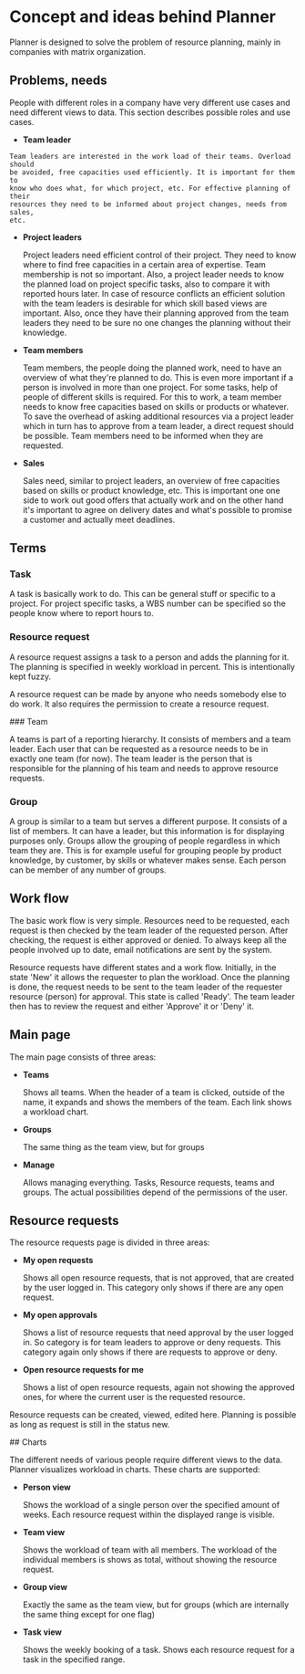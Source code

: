 # Concept and ideas behind Planner

Planner is designed to solve the problem of resource planning, mainly in
companies with matrix organization.

## Problems, needs

People with different roles in a company have very different use cases and need
different views to data. This section describes possible roles and use cases.

  *  **Team leader**

	Team leaders are interested in the work load of their teams. Overload should
	be avoided, free capacities used efficiently. It is important for them to
	know who does what, for which project, etc. For effective planning of their
	resources they need to be informed about project changes, needs from sales,
	etc.

  * **Project leaders**

	Project leaders need efficient control of their project. They need to know
	where to find free capacities in a certain area of expertise. Team
	membership is not so important. Also, a project leader needs to know the
	planned load on project specific tasks, also to compare it with reported
	hours later. In case of resource conflicts an efficient solution with the
	team leaders is desirable for which skill based views are important. Also,
	once they have their planning approved from the team leaders they need to be
	sure no one changes the planning without their knowledge.

  * **Team members**

	Team members, the people doing the planned work, need to have an overview of
	what they're planned to do. This is even more important if a person is
	involved in more than one project. For some tasks, help of people of
	different skills is required. For this to work, a team member needs to know
	free capacities based on skills or products or whatever. To save the
	overhead of asking additional resources via a project leader which in turn
	has to approve from a team leader, a direct request should be possible. Team
	members need to be informed when they are requested.

  * **Sales**

	Sales need, similar to project leaders, an overview of free capacities based
	on skills or product knowledge, etc. This is important one one side to work
	out good offers that actually work and on the other hand it's important to
	agree on delivery dates and what's possible to promise a customer and
	actually meet deadlines.


## Terms

### Task

A task is basically work to do. This can be general stuff or specific to a
project. For project specific tasks, a WBS number can be specified so the people
know where to report hours to.


### Resource request

A resource request assigns a task to a person and adds the planning for it. The
planning is specified in weekly workload in percent. This is intentionally kept
fuzzy.

A resource request can be made by anyone who needs somebody else to do work.
It also requires the permission to create a resource request.


### Team

A teams is part of a reporting hierarchy. It consists of members and a team
leader. Each user that can be requested as a resource needs to be in exactly one
team (for now). The team leader is the person that is responsible for the
planning of his team and needs to approve resource requests.


### Group

A group is similar to a team but serves a different purpose. It consists of a
list of members. It can have a leader, but this information is for displaying
purposes only. Groups allow the grouping of people regardless in which team they
are. This is for example useful for grouping people by product knowledge, by
customer, by skills or whatever makes sense. Each person can be member of any
number of groups.


## Work flow

The basic work flow is very simple. Resources need to be requested, each request
is then checked by the team leader of the requested person. After checking, the
request is either approved or denied. To always keep all the people involved up
to date, email notifications are sent by the system.

Resource requests have different states and a work flow. Initially, in the state
'New' it allows the requester to plan the workload. Once the planning is done,
the request needs to be sent to the team leader of the requester resource
(person) for approval. This state is called 'Ready'. The team leader then has to
review the request and either 'Approve' it or 'Deny' it.


## Main page

The main page consists of three areas:

  * **Teams**

	Shows all teams. When the header of a team is clicked, outside of the name,
	it expands and shows the members of the team. Each link shows a workload
	chart.

  * **Groups**

	The same thing as the team view, but for groups

  * **Manage**

	Allows managing everything. Tasks, Resource requests, teams and groups. The
	actual possibilities depend of the permissions of the user.


## Resource requests

The resource requests page is divided in three areas:

  * **My open requests**

	Shows all open resource requests, that is not approved, that are created by
	the user logged in. This category only shows if there are any open request.

  * **My open approvals**

	Shows a list of resource requests that need approval by the user logged in.
	So category is for team leaders to approve or deny requests. This category
	again only shows if there are requests to approve or deny.

  * **Open resource requests for me**

	Shows a list of open resource requests, again not showing the approved ones,
	for where the current user is the requested resource.

Resource requests can be created, viewed, edited here. Planning is possible as
long as request is still in the status new.


## Charts

The different needs of various people require different views to the data.
Planner visualizes workload in charts. These charts are supported:

  * **Person view**

	Shows the workload of a single person over the specified amount of weeks.
	Each resource request within the displayed range is visible.

  * **Team view**

	Shows the workload of team with all members. The workload of the individual
	members is shows as total, without showing the resource request.

  * **Group view**

	Exactly the same as the team view, but for groups (which are internally the
	same thing except for one flag)

  * **Task view**

	Shows the weekly booking of a task. Shows each resource request for a task
	in the specified range.
